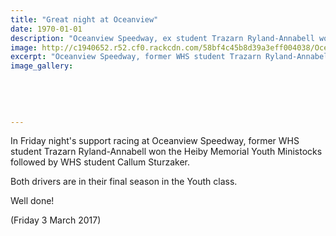 ```yaml
---
title: "Great night at Oceanview"
date: 1970-01-01
description: "Oceanview Speedway, ex student Trazarn Ryland-Annabell won the Youth Ministocks followed by WHS student Callum Sturzaker.."
image: http://c1940652.r52.cf0.rackcdn.com/58bf4c45b8d39a3eff004038/Ocean-view-image.jpg
excerpt: "Oceanview Speedway, former WHS student Trazarn Ryland-Annabell won the Heiby Memorial Youth Ministocks followed by WHS student Callum Sturzaker."
image_gallery:
    
    
    
    
    
---
```


<p><span>In Friday night's support racing at Oceanview Speedway, former WHS student Trazarn Ryland-Annabell won the Heiby Memorial Youth Ministocks followed by WHS student Callum Sturzaker. </span></p>
<p><span>Both drivers are in their final season in the Youth class.</span></p>
<p><span>Well done!</span></p>
<p><span>(Friday 3 March 2017)</span></p>

